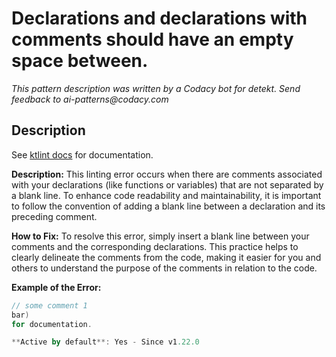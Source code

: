 # Declarations and declarations with comments should have an empty space between.

_This pattern description was written by a Codacy bot for detekt. Send feedback to ai-patterns@codacy.com_

## Description

See [ktlint docs](https://pinterest.github.io/ktlint/0.50.0/rules/standard/#blank-line-between-declaration-with-comments) for documentation.

**Description:**
This linting error occurs when there are comments associated with your declarations (like functions or variables) that are not separated by a blank line. To enhance code readability and maintainability, it is important to follow the convention of adding a blank line between a declaration and its preceding comment.

**How to Fix:**
To resolve this error, simply insert a blank line between your comments and the corresponding declarations. This practice helps to clearly delineate the comments from the code, making it easier for you and others to understand the purpose of the comments in relation to the code.

**Example of the Error:**

```kotlin
// some comment 1
bar)
for documentation.

**Active by default**: Yes - Since v1.22.0 
